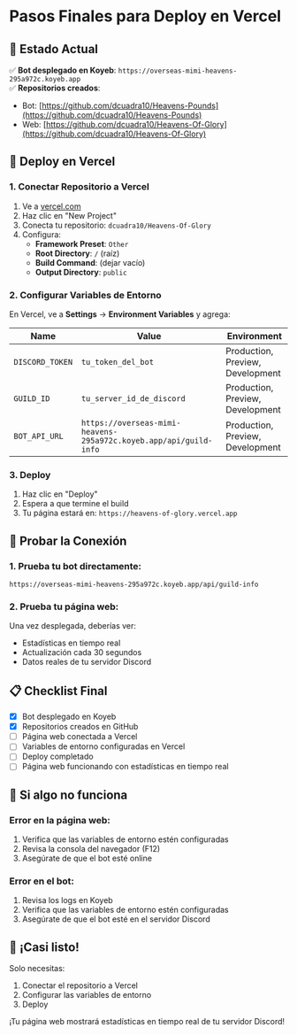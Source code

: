 # Pasos Finales para Deploy en Vercel

## 🎯 Estado Actual
✅ **Bot desplegado en Koyeb**: `https://overseas-mimi-heavens-295a972c.koyeb.app`  
✅ **Repositorios creados**:
- Bot: [https://github.com/dcuadra10/Heavens-Pounds](https://github.com/dcuadra10/Heavens-Pounds)
- Web: [https://github.com/dcuadra10/Heavens-Of-Glory](https://github.com/dcuadra10/Heavens-Of-Glory)

## 🚀 Deploy en Vercel

### 1. Conectar Repositorio a Vercel
1. Ve a [vercel.com](https://vercel.com)
2. Haz clic en "New Project"
3. Conecta tu repositorio: `dcuadra10/Heavens-Of-Glory`
4. Configura:
   - **Framework Preset**: `Other`
   - **Root Directory**: `/` (raíz)
   - **Build Command**: (dejar vacío)
   - **Output Directory**: `public`

### 2. Configurar Variables de Entorno
En Vercel, ve a **Settings** → **Environment Variables** y agrega:

| Name | Value | Environment |
|------|-------|-------------|
| `DISCORD_TOKEN` | `tu_token_del_bot` | Production, Preview, Development |
| `GUILD_ID` | `tu_server_id_de_discord` | Production, Preview, Development |
| `BOT_API_URL` | `https://overseas-mimi-heavens-295a972c.koyeb.app/api/guild-info` | Production, Preview, Development |

### 3. Deploy
1. Haz clic en "Deploy"
2. Espera a que termine el build
3. Tu página estará en: `https://heavens-of-glory.vercel.app`

## 🧪 Probar la Conexión

### 1. Prueba tu bot directamente:
```
https://overseas-mimi-heavens-295a972c.koyeb.app/api/guild-info
```

### 2. Prueba tu página web:
Una vez desplegada, deberías ver:
- Estadísticas en tiempo real
- Actualización cada 30 segundos
- Datos reales de tu servidor Discord

## 📋 Checklist Final

- [x] Bot desplegado en Koyeb
- [x] Repositorios creados en GitHub
- [ ] Página web conectada a Vercel
- [ ] Variables de entorno configuradas en Vercel
- [ ] Deploy completado
- [ ] Página web funcionando con estadísticas en tiempo real

## 🔧 Si algo no funciona

### Error en la página web:
1. Verifica que las variables de entorno estén configuradas
2. Revisa la consola del navegador (F12)
3. Asegúrate de que el bot esté online

### Error en el bot:
1. Revisa los logs en Koyeb
2. Verifica que las variables de entorno estén configuradas
3. Asegúrate de que el bot esté en el servidor Discord

## 🎉 ¡Casi listo!

Solo necesitas:
1. Conectar el repositorio a Vercel
2. Configurar las variables de entorno
3. Deploy

¡Tu página web mostrará estadísticas en tiempo real de tu servidor Discord!
